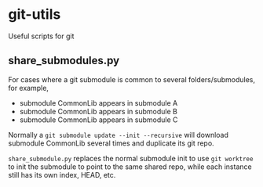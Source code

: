 # git-utils
Useful scripts for git

## share_submodules.py

For cases where a git submodule is common to several folders/submodules, for example,

* submodule CommonLib appears in submodule A
* submodule CommonLib appears in submodule B
* submodule CommonLib appears in submodule C

Normally a `git submodule update --init --recursive` will download submodule CommonLib several times and duplicate its git repo.

`share_submodule.py` replaces the normal submodule init to use `git worktree` to init the submodule to point to the same shared repo, while each instance still has its own index, HEAD, etc.
